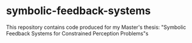 # symbolic-feedback-systems
This repository contains code produced for my Master's thesis: "Symbolic Feedback Systems for Constrained Perception Problems"s
